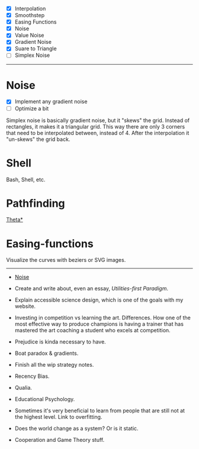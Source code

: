 - [x] Interpolation
- [x] Smoothstep
- [x] Easing Functions
- [x] Noise
- [x] Value Noise
- [x] Gradient Noise
- [x] Suare to Triangle
- [ ] Simplex Noise

---

# Noise

- [x] Implement any gradient noise
- [ ] Optimize a bit

Simplex noise is basically gradient noise, but it "skews" the grid. Instead of rectangles, it makes it a triangular grid. This way there are only 3 corners that need to be interpolated between, instead of 4. After the interpolation it "un-skews" the grid back.

# Shell

Bash, Shell, etc.

# Pathfinding

[Theta\*](https://en.wikipedia.org/wiki/Theta*)

# Easing-functions

Visualize the curves with beziers or SVG images.

---

- [Noise](https://www.youtube.com/watch?v=ZsEnnB2wrbI)

- Create and write about, even an essay, _Utilities-first Paradigm_.

- Explain accessible science design, which is one of the goals with my website.

- Investing in competition vs learning the art. Differences. How one of the most effective way to produce champions is having a trainer that has mastered the art coaching a student who excels at competition.

- Prejudice is kinda necessary to have.

- Boat paradox & gradients.

- Finish all the wip strategy notes.

- Recency Bias.

- Qualia.

- Educational Psychology.

- Sometimes it's very beneficial to learn from people that
  are still not at the highest level. Link to overfitting.

- Does the world change as a system? Or is it static.

- Cooperation and Game Theory stuff.
